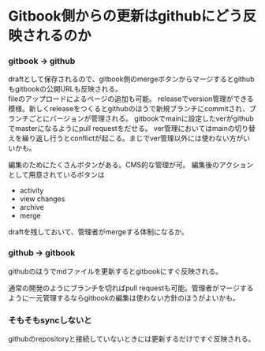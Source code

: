 # Gitbook側からの更新はgithubにどう反映されるのか

### gitbook -&gt; github

draftとして保存されるので、gitbook側のmergeボタンからマージするとgithubもgitbookの公開URLも反映される。  
fileのアップロードによるページの追加も可能。
releaseでversion管理ができる模様。新しくreleaseをつくるとgithubのほうで新規ブランチにcommitされ、ブランチごとにバージョンが管理される。
gitbookでmainに設定したverがgithubでmasterになるようにpull requestをだせる。
ver管理においてはmainの切り替えを繰り返し行うとconflictが起こる。まじでver管理以外には使わない方がいいかも。

編集のためにたくさんボタンがある。CMS的な管理が可。
編集後のアクションとして用意されているボタンは

* activity
* view changes
* archive
* merge

draftを残しておいて、管理者がmergeする体制になるか。

### github -&gt; gitbook

githubのほうでmdファイルを更新するとgitbookにすぐ反映される。

通常の開発のようにブランチを切ればpull requestも可能。管理者がマージするように一元管理するならgitbookの編集は使わない方針のほうがよいかも。

### そもそもsyncしないと

githubのrepositoryと接続していないときには更新するだけですぐ反映される。


